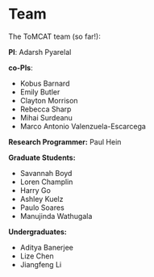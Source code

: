 Team
====

The ToMCAT team (so far!):

**PI**: Adarsh Pyarelal

**co-PIs**:

- Kobus Barnard
- Emily Butler
- Clayton Morrison
- Rebecca Sharp
- Mihai Surdeanu
- Marco Antonio Valenzuela-Escarcega

**Research Programmer:** Paul Hein

**Graduate Students:**
- Savannah Boyd
- Loren Champlin
- Harry Go
- Ashley Kuelz
- Paulo Soares
- Manujinda Wathugala

**Undergraduates:**
- Aditya Banerjee
- Lize Chen
- Jiangfeng Li
